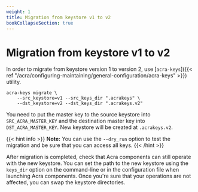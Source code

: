 ```yaml
---
weight: 1
title: Migration from keystore v1 to v2
bookCollapseSection: true
---
```


# Migration from keystore v1 to v2

In order to migrate from keystore version 1 to version 2,
use [`acra-keys`]({{< ref "/acra/configuring-maintaining/general-configuration/acra-keys" >}}) utility.

```shell
acra-keys migrate \
    --src_keystore=v1 --src_keys_dir ".acrakeys" \
    --dst_keystore=v2 --dst_keys_dir ".acrakeys.v2"
```

You need to put the master key to the source keystore into `SRC_ACRA_MASTER_KEY`
and the destination master key into `DST_ACRA_MASTER_KEY`.
New keystore will be created at `.acrakeys.v2`.

{{< hint info >}}
**Note:**
You can use the `--dry_run` option to test the migration and be sure that you can access all keys.
{{< /hint >}}

After migration is completed, check that Acra components can still operate with the new keystore.
You can set the path to the new keystore using the `keys_dir` option
on the command-line or in the configuration file when launching Acra components.
Once you're sure that your operations are not affected, you can swap the keystore directories.

<!--
TODO: describe Acra EE migration?
It may be more complex due to remote key storages which do not provide for easy renaming.
-->

